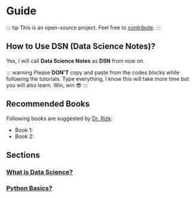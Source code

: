 # Guide

::: tip
This is an open-source project. Feel free to [contribute](/contributors/how-to).
:::

## How to Use DSN (Data Science Notes)?

Yes, I will call **Data Science Notes** as **DSN** from now on.

::: warning
Please **DON'T** copy and paste from the codes blocks while following the tutorials. Type everything, I know this will take more time but you will also learn. Win, win :sunglasses:
:::

## Recommended Books
Following books are suggested by [Dr. Rizk](/contributors/drrizk):
- Book 1:
- Book 2:

## Sections
### [What is Data Science?](/guide/what-is-data-science)
### [Python Basics?](/guide/python-basics)
